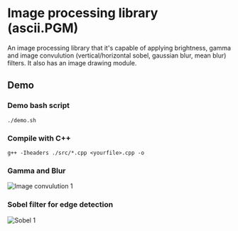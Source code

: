 # Image processing library (ascii.PGM)

An image processing library that it's capable of applying brightness, gamma and image convulution (vertical/horizontal sobel, gaussian blur, mean blur) filters. It also has an image drawing module.


## Demo

### Demo bash script
```
./demo.sh
```
### Compile with C++

```
g++ -Iheaders ./src/*.cpp <yourfile>.cpp -o
```

### Gamma and Blur
![Image convulution 1](https://i.imgur.com/0x2B50n.png)

### Sobel filter for edge detection
![Sobel 1](https://i.imgur.com/uw8pO50.png)
